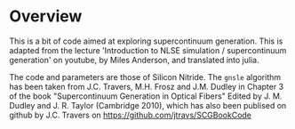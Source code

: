 # Overview
This is a bit of code aimed at exploring supercontinuum generation. This is adapted from the lecture 'Introduction to NLSE simulation / supercontinuum generation' on youtube, by Miles Anderson, and translated into julia.

The code and parameters are those of Silicon Nitride. The `gnsle` algorithm has been taken from  J.C. Travers, M.H. Frosz and J.M. Dudley in Chapter 3 of the book "Supercontinuum Generation in Optical Fibers" Edited by J. M. Dudley and J. R. Taylor (Cambridge 2010), which has also been publised on github by J.C. Travers on https://github.com/jtravs/SCGBookCode

